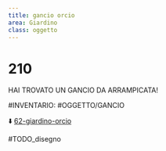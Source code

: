 ```yaml
---
title: gancio orcio
area: Giardino
class: oggetto
---
```

# 210
HAI TROVATO UN GANCIO DA ARRAMPICATA!

#INVENTARIO: #OGGETTO/GANCIO

⬇️ [62-giardino-orcio](62-giardino-orcio.md)

#TODO_disegno